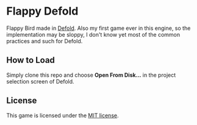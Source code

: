 # Flappy Defold

Flappy Bird made in [Defold](https://defold.com/). Also my first game ever in this engine, so
the implementation may be sloppy, I don't know yet most of the common practices and such for
Defold.

## How to Load

Simply clone this repo and choose **Open From Disk...** in the project selection screen of Defold.

## License

This game is licensed under the [MIT license](/LICENSE).
